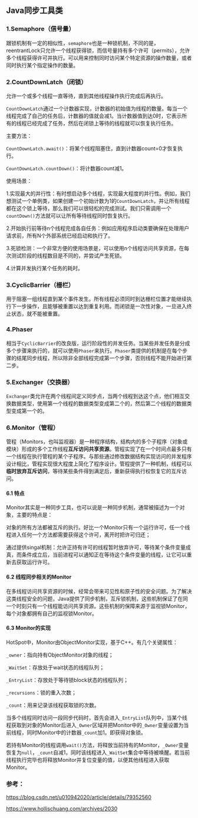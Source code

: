 ## Java同步工具类

### 1.Semaphore（信号量）

跟锁机制有一定的相似性，`semaphore`也是一种锁机制，不同的是，reentrantLock只允许一个线程获得锁，而信号量持有多个许可（permits），允许多个线程获得许可并执行。可以用来控制同时访问某个特定资源的操作数量，或者同时执行某个指定操作的数量。

### 2.CountDownLatch（闭锁）

允许一个或多个线程一直等待，直到其他线程操作执行完成后再执行。

`CountDownLatch`通过一个计数器实现，计数器的初始值为线程的数量。每当一个线程完成了自己的任务后，计数器的值就会减1。当计数器值到达0时，它表示所有的线程已经完成了任务，然后在闭锁上等待的线程就可以恢复执行任务。

主要方法：

`CountDownLatch.await()`：将某个线程阻塞住，直到计数器count=0才恢复执行。

`CountDownLatch.countDown()`：将计数器count减1。

使用场景：

1.实现最大的并行性：有时想启动多个线程，实现最大程度的并行性。例如，我们想测试一个单例类，如果创建一个初始计数为1的`CountDownLatch`，并让所有线程都在这个锁上等待，那么我们可以很轻松的完成测试。我们只需调用一个`countDown()`方法就可以让所有等待线程同时恢复执行。

2.开始执行前等待n个线程完成各自任务：例如应用程序启动类要确保在处理用户请求前，所有N个外部系统已经启动和执行了。

3.死锁检测：一个非常方便的使用场景是，可以使用n个线程访问共享资源，在每次测试阶段的线程数目是不同的，并尝试产生死锁。

4.计算并发执行某个任务的耗时。

### 3.CyclicBarrier（栅栏）

用于阻塞一组线程直到某个事件发生。所有线程必须同时到达栅栏位置才能继续执行下一步操作，且能够被重置以达到重复利用。而闭锁是一次性对象，一旦进入终止状态，就不能被重置。

### 4.Phaser

相当于`CyclicBarrier`的改良版，运行阶段性的并发任务。当某些并发任务是分成多个步骤来执行的，就可以使用`Phaser`来执行。`Phaser`类提供的机制是在每个步骤的结尾同步线程，所以除非全部线程完成第一个步骤，否则线程不能开始进行第二步。

### 5.Exchanger（交换器）

`Exchanger`类允许在两个线程间定义同步点，当两个线程到达这个点，他们相互交换数据类型，使用第一个线程的数据类型变成第二个的，然后第二个线程的数据类型变成第一个的。

### 6.Monitor（管程）

管程（Monitors，也叫监视器）是一种程序结构，结构内的多个子程序（对象或模块）形成的多个工作线程**互斥访问共享资源**。管程实现了在一个时间点最多只有一个线程在执行管程的某个子程序。与那些通过修改数据结构实现访问的并发程序设计相比，管程实现很大程度上简化了程序设计。管程提供了一种机制，线程可以**临时放弃互斥访问**，等待某些条件得到满足后，重新获得执行权恢复它的互斥访问。

#### 6.1 特点

Monitor其实是一种同步工具，也可以说是一种同步机制，通常被描述为一个对象，主要的特点是：

对象的所有方法都被互斥的执行。好比一个Monitor只有一个运行许可，任一个线程进入任何一个方法都需要获得这个许可，离开时把许可归还；

通过提供singal机制：允许正持有许可的线程暂时放弃许可，等待某个条件变量成真，而条件成立后，当前进程可以通知正在等待这个条件变量的线程，让它可以重新去获取运行许可。

#### 6.2 线程同步相关的Monitor

在多线程访问共享资源的时候，经常会带来可见性和原子性的安全问题。为了解决这类线程安全的问题，Java提供了同步机制，互斥锁机制，这些机制保证了在同一个时刻只有一个线程能访问共享资源。这些机制的保障来源于监视锁Monitor，每个对象都拥有自己的监视锁Monitor。

#### 6.3 Monitor的实现

HotSpot中，Monitor由ObjectMonitor实现，基于C++。有几个关键属性：

`_owner`：指向持有ObjectMonitor对象的线程；

`_WaitSet`：存放处于wait状态的线程队列；

`_EntryList`：存放处于等待锁block状态的线程队列；

`_recursions`：锁的重入次数；

`_count`：用来记录该线程获取锁的次数。

当多个线程同时访问一段同步代码时，首先会进入`_EntryList`队列中，当某个线程获取到对象的Monitor后进入`_Owner`区域并把Monitor中的`_Owner`变量设置为当前线程，同时Monitor中的计数器`_count`加1。即获得对象锁。

若持有Monitor的线程调用`wait()`方法，将释放当前持有的Monitor，`_Owner`变量恢复为`null`，`_count`自减1，同时该线程进入`_WaitSet`集合中等待被唤醒。若当前线程执行完毕也将释放Monitor并复位变量的值，以便其他线程进入获取Monitor。

### 参考：

<https://blog.csdn.net/u010942020/article/details/79352560>

<https://www.hollischuang.com/archives/2030>